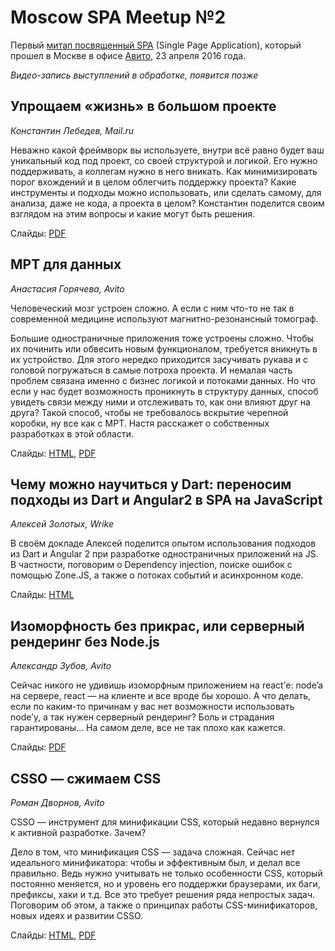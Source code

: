 # Moscow SPA Meetup №2

Первый [митап посвященный SPA](https://moscow-spa.timepad.ru/event/185632/) (Single Page Application), который прошел в Москве в офисе [Авито](https://www.avito.ru/), 23 апреля 2016 года.

*Видео-запись выступлений в обработке, появится позже*

## Упрощаем «жизнь» в большом проекте
 
*Константин Лебедев, Mail.ru*

Неважно какой фреймворк вы используете, внутри всё равно будет ваш уникальный код под проект, со своей структурой и логикой. Его нужно поддерживать, а коллегам нужно в него вникать. Как минимизировать порог вхождений и в целом облегчить поддержку проекта? Какие инструменты и подходы можно использовать, или сделать самому, для анализа, даже не кода, а проекта в целом? Константин поделится своим взглядом на этим вопросы и какие могут быть решения.

Слайды: [PDF](https://github.com/lahmatiy/moscow-spa-meetup-2/raw/master/pdf/make-life-easy.pdf)
 
## МРТ для данных
 
*Анастасия Горячева, Avito*

Человеческий мозг устроен сложно. А если с ним что-то не так в современной медицине используют магнитно-резонансный томограф.

Большие одностраничные приложения тоже устроены сложно. Чтобы их починить или обвесить новым функционалом, требуется вникнуть в их устройство. Для этого нередко приходится засучивать рукава и с головой погружаться в самые потроха проекта. И немалая часть проблем связана именно с бизнес логикой и потоками данных. Но что если у нас будет возможность проникнуть в структуру данных, способ увидеть связи между ними и отслеживать то, как они влияют друг на друга? Такой способ, чтобы не требовалось вскрытие черепной коробки, ну все как с МРТ.
Настя расскажет о собственных разработках в этой области.

Слайды: [HTML](http://www.slideshare.net/negoryacheva/avito-spa-meetup-2-61405477), [PDF](https://github.com/lahmatiy/moscow-spa-meetup-2/raw/master/pdf/mri-for-data.pdf)

## Чему можно научиться у Dart: переносим подходы из Dart и Angular2 в SPA на JavaScript
 
*Алексей Золотых, Wrike*

В своём докладе Алексей поделится опытом использования подходов из Dart и Angular 2 при разработке одностраничных приложений на JS. В частности, поговорим о Dependency injection, поиске ошибок с помощью Zone.JS, а также о потоках событий и асинхронном коде.

Слайды: [HTML](http://zolotyh.github.io/spa-pres/)

## Изоморфность без прикрас, или серверный рендеринг без Node.js

*Александр Зубов, Avito*

Сейчас никого не удивишь изоморфным приложением на react’е: node’a на сервере, react — на клиенте и все вроде бы хорошо. А что делать, если по каким-то причинам у вас нет возможности использовать node’у, а так нужен серверный рендеринг? Боль и страдания гарантированы… На самом деле, все не так плохо как кажется.

Слайды: [PDF](https://github.com/lahmatiy/moscow-spa-meetup-2/raw/master/pdf/server-side-rendering.pdf)

## CSSO — сжимаем CSS

*Роман Дворнов, Avito*

CSSO — инструмент для минификации CSS, который недавно вернулся к активной разработке. Зачем?

Дело в том, что минификация CSS — задача сложная. Сейчас нет идеального минификатора: чтобы и эффективным был, и делал все правильно. Ведь нужно учитывать не только особенности CSS, который постоянно меняется, но и уровень его поддержки браузерами, их баги, префиксы, хаки и т.д. Все это требует решения ряда непростых задач. Поговорим об этом, а также о принципах работы CSS-минификаторов, новых идеях и развитии CSSO.

Слайды: [HTML](http://www.slideshare.net/basisjs/csso-css-2), [PDF](https://github.com/lahmatiy/moscow-spa-meetup-2/raw/master/pdf/csso2.pdf)
